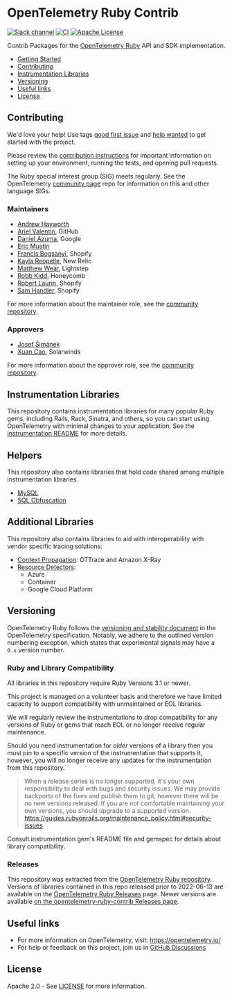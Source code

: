 # OpenTelemetry Ruby Contrib

[![Slack channel][slack-image]][slack-url]
[![CI][ci-image]][ci-image]
[![Apache License][license-image]][license-image]

Contrib Packages for the [OpenTelemetry Ruby][otel-ruby] API and SDK implementation.

- [Getting Started][getting-started]
- [Contributing](#contributing)
- [Instrumentation Libraries](#instrumentation-libraries)
- [Versioning](#versioning)
- [Useful links](#useful-links)
- [License](#license)

## Contributing

We'd love your help! Use tags [good first issue][issues-good-first-issue] and
[help wanted][issues-help-wanted] to get started with the project.

Please review the [contribution instructions](CONTRIBUTING.md) for important
information on setting up your environment, running the tests, and opening pull
requests.

The Ruby special interest group (SIG) meets regularly. See the OpenTelemetry
[community page][ruby-sig] repo for information on this and other language SIGs.

### Maintainers

- [Andrew Hayworth](https://github.com/ahayworth)
- [Ariel Valentin](https://github.com/arielvalentin), GitHub
- [Daniel Azuma](https://github.com/dazuma), Google
- [Eric Mustin](https://github.com/ericmustin)
- [Francis Bogsanyi](https://github.com/fbogsany), Shopify
- [Kayla Reopelle](https://github.com/kaylareopelle), New Relic
- [Matthew Wear](https://github.com/mwear), Lightstep
- [Robb Kidd](https://github.com/robbkidd), Honeycomb
- [Robert Laurin](https://github.com/robertlaurin), Shopify
- [Sam Handler](https://github.com/plantfansam), Shopify

For more information about the maintainer role, see the [community repository](https://github.com/open-telemetry/community/blob/main/guides/contributor/membership.md#maintainer).

### Approvers

- [Josef Šimánek](https://github.com/simi)
- [Xuan Cao](https://github.com/xuan-cao-swi), Solarwinds

For more information about the approver role, see the [community repository](https://github.com/open-telemetry/community/blob/main/guides/contributor/membership.md#approver).

## Instrumentation Libraries

This repository contains instrumentation libraries for many popular Ruby
gems, including Rails, Rack, Sinatra, and others, so you can start
using OpenTelemetry with minimal changes to your application. See the
[instrumentation README](instrumentation/) for more details.

## Helpers

This repository also contains libraries that hold code shared among
multiple instrumentation libraries.

- [MySQL](helpers/mysql/)
- [SQL Obfuscation](helpers/sql-obfuscation/)

## Additional Libraries

This repository also contains libraries to aid with interoperability with vendor specific tracing solutions:

- [Context Propagation](propagator/): OTTrace and Amazon X-Ray
- [Resource Detectors](resources/):
  - Azure
  - Container
  - Google Cloud Platform

## Versioning

OpenTelemetry Ruby follows the [versioning and stability document][otel-versioning] in the OpenTelemetry specification. Notably, we adhere to the outlined version numbering exception, which states that experimental signals may have a `0.x` version number.

### Ruby and Library Compatibility

All libraries in this repository require Ruby Versions 3.1 or newer.

This project is managed on a volunteer basis and therefore we have limited capacity to support compatibility with unmaintained or EOL libraries.

We will regularly review the instrumentations to drop compatibility for any versions of Ruby or gems that reach EOL or no longer receive regular maintenance.

Should you need instrumentation for _older_ versions of a library then you must pin to a specific version of the instrumentation that supports it,
however, you will no longer receive any updates for the instrumentation from this repository.

> When a release series is no longer supported, it's your own responsibility to deal with bugs and security issues. We may provide backports of the fixes and publish them to git, however there will be no new versions released. If you are not comfortable maintaining your own versions, you should upgrade to a supported version. <https://guides.rubyonrails.org/maintenance_policy.html#security-issues>

Consult instrumentation gem's README file and gemspec for details about library compatibility.

### Releases

This repository was extracted from the [OpenTelemetry Ruby repository][otel-ruby]. Versions of libraries contained in this repo released prior to 2022-06-13 are available on the [OpenTelemetry Ruby Releases][otel-ruby-releases] page. Newer versions are available [on the opentelemetry-ruby-contrib Releases page][otel-ruby-contrib-releases].

## Useful links

- For more information on OpenTelemetry, visit: <https://opentelemetry.io/>
- For help or feedback on this project, join us in [GitHub Discussions][discussions-url]

## License

Apache 2.0 - See [LICENSE][license-url] for more information.

[otel-ruby]: https://github.com/open-telemetry/opentelemetry-ruby
[otel-ruby-releases]: https://github.com/open-telemetry/opentelemetry-ruby/releases
[otel-ruby-contrib-releases]: https://github.com/open-telemetry/opentelemetry-ruby-contrib/releases
[ci-image]: https://github.com/open-telemetry/opentelemetry-ruby-contrib/workflows/CI%20Contrib/badge.svg?event=push
[getting-started]: https://opentelemetry.io/docs/languages/ruby/getting-started/
[issues-good-first-issue]: https://github.com/open-telemetry/opentelemetry-ruby-contrib/issues?q=is%3Aissue+is%3Aopen+label%3A%22good+first+issue%22
[issues-help-wanted]: https://github.com/open-telemetry/opentelemetry-ruby-contrib/issues?q=is%3Aissue+is%3Aopen+label%3A%22help+wanted%22
[license-image]: https://img.shields.io/badge/license-Apache_2.0-green.svg?style=flat
[license-url]: https://github.com/open-telemetry/opentelemetry-ruby-contrib/blob/main/LICENSE
[ruby-sig]: https://github.com/open-telemetry/community#ruby-sig
[slack-image]: https://img.shields.io/badge/slack-@cncf/otel/ruby-brightgreen.svg?logo=slack
[slack-url]: https://cloud-native.slack.com/archives/C01NWKKMKMY
[discussions-url]: https://github.com/open-telemetry/opentelemetry-ruby/discussions
[otel-versioning]: https://github.com/open-telemetry/opentelemetry-specification/blob/main/specification/versioning-and-stability.md
